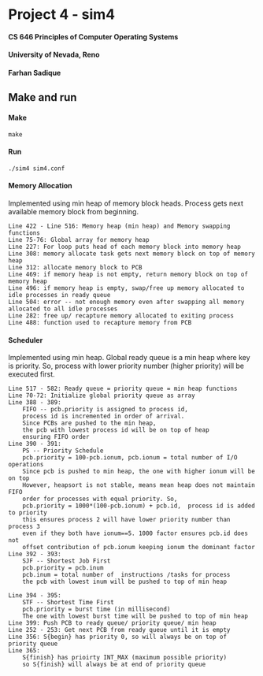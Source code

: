 # Project 4 - sim4

#### CS 646 Principles of Computer Operating Systems

#### University of Nevada, Reno

#### Farhan Sadique


## Make and run

#### Make
```
make
```

#### Run
```
./sim4 sim4.conf
```

#### Memory Allocation

Implemented using min heap of memory block heads. 
Process gets next available memory block from beginning.

```
Line 422 - Line 516: Memory heap (min heap) and Memory swapping functions
Line 75-76: Global array for memory heap
Line 227: For loop puts head of each memory block into memory heap
Line 308: memory allocate task gets next memory block on top of memory heap
Line 312: allocate memory block to PCB 
Line 469: if memory heap is not empty, return memory block on top of memory heap
Line 496: if memory heap is empty, swap/free up memory allocated to idle processes in ready queue
Line 504: error -- not enough memory even after swapping all memory allocated to all idle processes
Line 282: free up/ recapture memory allocated to exiting process
Line 488: function used to recapture memory from PCB
```

#### Scheduler

Implemented using min heap. 
Global ready queue is a min heap where key is priority.
So, process with lower priority number (higher priority) will be executed first.

```
Line 517 - 582: Ready queue = priority queue = min heap functions
Line 70-72: Initialize global priority queue as array
Line 388 - 389: 
    FIFO -- pcb.priority is assigned to process id, 
    process id is incremented in order of arrival. 
    Since PCBs are pushed to the min heap, 
    the pcb with lowest process id will be on top of heap
    ensuring FIFO order
Line 390 - 391:
    PS -- Priority Schedule
    pcb.priority = 100-pcb.ionum, pcb.ionum = total number of I/O operations
    Since pcb is pushed to min heap, the one with higher ionum will be on top
    However, heapsort is not stable, means mean heap does not maintain FIFO 
    order for processes with equal priority. So, 
    pcb.priority = 1000*(100-pcb.ionum) + pcb.id,  process id is added to priority
    this ensures process 2 will have lower priority number than process 3
    even if they both have ionum==5. 1000 factor ensures pcb.id does not
    offset contribution of pcb.ionum keeping ionum the dominant factor
Line 392 - 393:
    SJF -- Shortest Job First
    pcb.priority = pcb.inum
    pcb.inum = total number of  instructions /tasks for process
    the pcb with lowest inum will be pushed to top of min heap
    
Line 394 - 395:
    STF -- Shortest Time First
    pcb.priority = burst time (in millisecond)
    The one with lowest burst time will be pushed to top of min heap
Line 399: Push PCB to ready queue/ priority queue/ min heap
Line 252 - 253: Get next PCB from ready queue until it is empty
Line 356: S{begin} has priority 0, so will always be on top of priority queue
Line 365: 
    S{finish} has prioirty INT_MAX (maximum possible priority) 
    so S{finish} will always be at end of priority queue
```